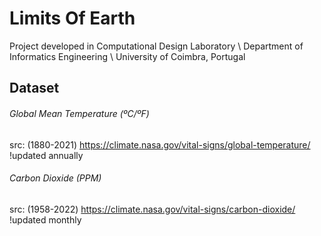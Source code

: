 # Limits Of Earth
Project developed in Computational Design Laboratory \\ Department of Informatics Engineering \\ University of Coimbra, Portugal

## Dataset

###### Global Mean Temperature (ºC/ºF)
src: (1880-2021) https://climate.nasa.gov/vital-signs/global-temperature/
!updated annually

###### Carbon Dioxide (PPM)
src: (1958-2022) https://climate.nasa.gov/vital-signs/carbon-dioxide/
!updated monthly
